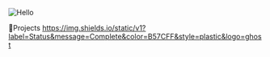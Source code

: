 ![Hello](https://user-images.githubusercontent.com/100588945/160874142-803b4397-20f6-43ff-bf30-1c47f688131d.gif)

🚀Projects
https://img.shields.io/static/v1?label=Status&message=Complete&color=B57CFF&style=plastic&logo=ghost
